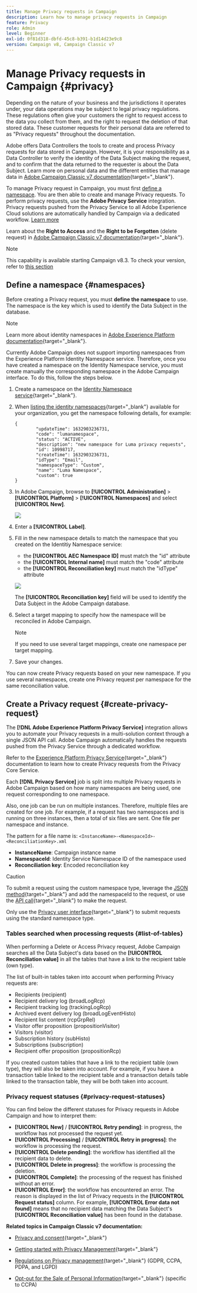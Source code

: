 ```yaml
---
title: Manage Privacy requests in Campaign
description: Learn how to manage privacy requests in Campaign
feature: Privacy
role: Admin
level: Beginner
exl-id: 0f81d318-dbfd-45c8-b391-b1d14d23e9c8
version: Campaign v8, Campaign Classic v7
---
```

# Manage Privacy requests in Campaign {#privacy}

Depending on the nature of your business and the jurisdictions it operates under, your data operations may be subject to legal privacy regulations. These regulations often give your customers the right to request access to the data you collect from them, and the right to request the deletion of that stored data. These customer requests for their personal data are referred to as "Privacy requests" throughout the documentation.

Adobe offers Data Controllers the tools to create and process Privacy requests for data stored in Campaign. However, it is your responsibility as a Data Controller to verify the identity of the Data Subject making the request, and to confirm that the data returned to the requester is about the Data Subject. Learn more on personal data and the different entities that manage data in [Adobe Campaign Classic v7 documentation](https://experienceleague.adobe.com/docs/campaign-classic/using/getting-started/privacy/privacy-and-recommendations.html#personal-data){target="_blank"}.


To manage Privacy request in Campaign, you must first [define a namespace](#namespaces). You are then able to create and manage Privacy requests. To perform privacy requests, use the **Adobe Privacy Service** integration. Privacy requests pushed from the Privacy Service to all Adobe Experience Cloud solutions are automatically handled by Campaign via a dedicated workflow. [Learn more](#create-privacy-request)

Learn about the **Right to Access** and the **Right to be Forgotten** (delete request) in [Adobe Campaign Classic v7 documentation](https://experienceleague.adobe.com/docs/campaign-classic/using/getting-started/privacy/privacy-management.html#right-access-forgotten){target="_blank"}.


>[!NOTE]
>
>This capability is available starting Campaign v8.3. To check your version, refer to [this section](compatibility-matrix.md#how-to-check-your-campaign-version-and-buildversion)

## Define a namespace {#namespaces}

Before creating a Privacy request, you must **define the namespace** to use. The namespace is the key which is used to identify the Data Subject in the database.

>[!NOTE]
>
>Learn more about identity namespaces in [Adobe Experience Platform documentation](https://experienceleague.adobe.com/docs/experience-platform/identity/namespaces.html){target="_blank"}.

Currently Adobe Campaign does not support importing namespaces from the Experience Platform Identity Namespace service. Therefore, once you have created a namespace on the Identity Namespace service, you must create manually the corresponding namespace in the Adobe Campaign interface. To do this, follow the steps below.

<!--v7?
Three namespaces are available out-of-the-box: email, phone and mobile phone. If you need a different namespace (a recipient custom field, for example), you can create a new one from **[!UICONTROL Administration]** > **[!UICONTROL Platform]** > **[!UICONTROL Namespaces]**.

>[!NOTE]
>
>For optimal performance, it is recommended to use out-of-the-box namespaces.
-->

1. Create a namespace on the [Identity Namespace service](https://developer.adobe.com/experience-platform-apis/references/identity-service/#tag/Identity-Namespace){target="_blank"}.

1. When [listing the identity namespaces](https://developer.adobe.com/experience-platform-apis/references/identity-service/#operation/getIdNamespaces){target="_blank"} available for your organization, you get the namespace following details, for example:

    ```
    {
            "updateTime": 1632903236731,
            "code": "lumanamespace",
            "status": "ACTIVE",
            "description": "new namespace for Luma privacy requests",
            "id": 10998717,
            "createTime": 1632903236731,
            "idType": "Email",
            "namespaceType": "Custom",
            "name": "Luma Namespace",
            "custom": true
    }
    ```

1. In Adobe Campaign, browse to **[!UICONTROL Administration]** > **[!UICONTROL Platform]** > **[!UICONTROL Namespaces]** and select **[!UICONTROL New]**.

    ![](assets/privacy-namespaces-new.png)

1. Enter a **[!UICONTROL Label]**.

1. Fill in the new namespace details to match the namespace that you created on the Identitiy Namespace service:

    * the **[!UICONTROL AEC Namespace ID]** must match the "id" attribute
    * the **[!UICONTROL Internal name]** must match the "code" attribute
    * the **[!UICONTROL Reconciliation key]** must match the "idType" attribute

    ![](assets/privacy-namespaces-details.png)

    The **[!UICONTROL Reconciliation key]** field will be used to identify the Data Subject in the Adobe Campaign database.

1. Select a target mapping <!--(**[!UICONTROL Recipients]**, **[!UICONTROL Real time event]** or **[!UICONTROL Subscriptions]**)--> to specify how the namespace will be reconciled in Adobe Campaign.
    
    >[!NOTE]
    >
    >If you need to use several target mappings, create one namespace per target mapping.

1. Save your changes.

You can now create Privacy requests based on your new namespace. If you use several namespaces, create one Privacy request per namespace for the same reconciliation value.

## Create a Privacy request {#create-privacy-request}

The **[!DNL Adobe Experience Platform Privacy Service]** integration allows you to automate your Privacy requests in a multi-solution context through a single JSON API call. Adobe Campaign automatically handles the requests pushed from the Privacy Service through a dedicated workflow.

Refer to the [Experience Platform Privacy Service](https://experienceleague.adobe.com/docs/experience-platform/privacy/home.html){target="_blank"} documentation to learn how to create Privacy requests from the Privacy Core Service.

Each **[!DNL Privacy Service]**  job is split into multiple Privacy requests in Adobe Campaign based on how many namespaces are being used, one request corresponding to one namespace.

Also, one job can be run on multiple instances. Therefore, multiple files are created for one job. For example, if a request has two namespaces and is running on three instances, then a total of six files are sent. One file per namespace and instance.

The pattern for a file name is: `<InstanceName>-<NamespaceId>-<ReconciliationKey>.xml`

* **InstanceName**: Campaign instance name
* **NamespaceId**: Identity Service Namespace ID of the namespace used
* **Reconciliation key**: Encoded reconciliation key

>[!CAUTION]
>
>To submit a request using the custom namespace type, leverage the [JSON method](https://experienceleague.adobe.com/docs/experience-platform/privacy/ui/user-guide.html#json){target="_blank"} and add the namespaceId to the request, or use the [API call](https://experienceleague.adobe.com/docs/experience-platform/privacy/api/privacy-jobs.html#access-delete){target="_blank"} to make the request.
>
>Only use the [Privacy user interface](https://experienceleague.adobe.com/docs/experience-platform/privacy/ui/user-guide.html#request-builder){target="_blank"} to submit requests using the standard namespace type.

### Tables searched when processing requests {#list-of-tables}

When performing a Delete or Access Privacy request, Adobe Campaign searches all the Data Subject's data based on the **[!UICONTROL Reconciliation value]** in all the tables that have a link to the recipient table (own type).

The list of built-in tables taken into account when performing Privacy requests are:

* Recipients (recipient)
* Recipient delivery log (broadLogRcp)
* Recipient tracking log (trackingLogRcp)
* Archived event delivery log (broadLogEventHisto)
* Recipient list content (rcpGrpRel)
* Visitor offer proposition (propositionVisitor)
* Visitors (visitor)
* Subscription history (subHisto)
* Subscriptions (subscription)
* Recipient offer proposition (propositionRcp)

If you created custom tables that have a link to the recipient table (own type), they will also be taken into account. For example, if you have a transaction table linked to the recipient table and a transaction details table linked to the transaction table, they will be both taken into account.
<!--
>[!CAUTION]
>
>If you perform Privacy batch requests using profile deletion workflows, please take into consideration the following remarks:
>* Profile deletion via workflows do not process children tables.
>* You need to handle the deletion for all the children tables.
>* Adobe recommends that you create an ETL workflow that add the lines to delete in the Privacy Access table and let the **[!UICONTROL Delete privacy requests data]** workflow perform the deletion. We suggest to limit to 200 profiles per day to delete for performance reasons.-->

### Privacy request statuses {#privacy-request-statuses}

You can find below the different statuses for Privacy requests in Adobe Campaign and how to interpret them:

* **[!UICONTROL New]** / **[!UICONTROL Retry pending]**: in progress, the workflow has not processed the request yet.
* **[!UICONTROL Processing]** / **[!UICONTROL Retry in progress]**: the workflow is processing the request.
* **[!UICONTROL Delete pending]**: the workflow has identified all the recipient data to delete.
* **[!UICONTROL Delete in progress]**: the workflow is processing the deletion.
* **[!UICONTROL Complete]**: the processing of the request has finished without an error.
* **[!UICONTROL Error]**: the workflow has encountered an error. The reason is displayed in the list of Privacy requests in the **[!UICONTROL Request status]** column. For example, **[!UICONTROL Error data not found]** means that no recipient data matching the Data Subject's **[!UICONTROL Reconciliation value]** has been found in the database.

**Related topics in Campaign Classic v7 documentation:**

* [Privacy and consent](https://experienceleague.adobe.com/docs/campaign-classic/using/getting-started/privacy/privacy-and-recommendations.html){target="_blank"}

* [Getting started with Privacy Management](https://experienceleague.adobe.com/docs/campaign-classic/using/getting-started/privacy/privacy-management.html){target="_blank"}

* [Regulations on Privacy management](https://experienceleague.adobe.com/docs/campaign-classic/using/getting-started/privacy/privacy-management.html#privacy-management-regulations){target="_blank"} (GDPR, CCPA, PDPA, and LGPD)

* [Opt-out for the Sale of Personal Information](https://experienceleague.adobe.com/docs/campaign-classic/using/getting-started/privacy/privacy-requests/privacy-requests-ccpa.html){target="_blank"} (specific to CCPA)
